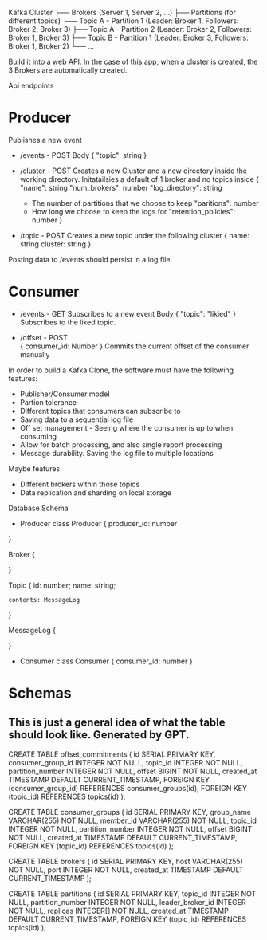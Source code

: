 Kafka Cluster
    ├── Brokers (Server 1, Server 2, ...)
           ├── Partitions (for different topics)
           ├── Topic A - Partition 1 (Leader: Broker 1, Followers: Broker 2, Broker 3)
           ├── Topic A - Partition 2 (Leader: Broker 2, Followers: Broker 1, Broker 3)
           ├── Topic B - Partition 1 (Leader: Broker 3, Followers: Broker 1, Broker 2)
           └── ...

Build it into a web API.
In the case of this app, when a cluster is created, the 3 Brokers are automatically created.
	
Api endpoints
# Producer 
Publishes a new event
 - /events - POST
Body 
{ 
    "topic": string
}
	
- /cluster - POST 
Creates a new Cluster and a new directory inside the working directory. Initatailsies a default of 1 broker and no topics inside
{
    "name": string
    "num_brokers": number
    "log_directory": string
    - The number of partitions that we choose to keep
    "paritions": number
    - How long we choose to keep the logs for
    "retention_policies": number
}
 
- /topic - POST
Creates a new topic under the following cluster
{
    name: string
    cluster: string
}

Posting data to /events should persist in a log file. 

# Consumer
 - /events - GET 
Subscribes to a new event
Body { 
    "topic": "likied"
}
Subscribes to the liked topic.

 - /offset - POST  
 {
    consumer_id: Number
 }
 Commits the current offset of the consumer manually


In order to build a Kafka Clone, the software must have the following features:
 - Publisher/Consumer model 
 - Partion tolerance
 - Different topics that consumers can subscribe to
 - Saving data to a sequential log file
 - Off set management - Seeing where the consumer is up to when consuming
 - Allow for batch processing, and also single report processing
 - Message durability. Saving the log file to multiple locations

Maybe features
 - Different brokers within those topics
 - Data replication and sharding on local storage

Database Schema
 - Producer
class Producer {
	producer_id: number

}

Broker {

}

Topic {
	id: number;
	name: string;

	contents: MessageLog
}

MessageLog {

}


 - Consumer
class Consumer {
	consumer_id: number
}

# Schemas 
## This is just a general idea of what the table should look like. Generated by GPT. 
CREATE TABLE offset_commitments (
    id SERIAL PRIMARY KEY,
    consumer_group_id INTEGER NOT NULL,
    topic_id INTEGER NOT NULL,
    partition_number INTEGER NOT NULL,
    offset BIGINT NOT NULL,
    created_at TIMESTAMP DEFAULT CURRENT_TIMESTAMP,
    FOREIGN KEY (consumer_group_id) REFERENCES consumer_groups(id),
    FOREIGN KEY (topic_id) REFERENCES topics(id)
);


CREATE TABLE consumer_groups (
    id SERIAL PRIMARY KEY,
    group_name VARCHAR(255) NOT NULL,
    member_id VARCHAR(255) NOT NULL,
    topic_id INTEGER NOT NULL,
    partition_number INTEGER NOT NULL,
    offset BIGINT NOT NULL,
    created_at TIMESTAMP DEFAULT CURRENT_TIMESTAMP,
    FOREIGN KEY (topic_id) REFERENCES topics(id)
);

CREATE TABLE brokers (
    id SERIAL PRIMARY KEY,
    host VARCHAR(255) NOT NULL,
    port INTEGER NOT NULL,
    created_at TIMESTAMP DEFAULT CURRENT_TIMESTAMP
);

CREATE TABLE partitions (
    id SERIAL PRIMARY KEY,
    topic_id INTEGER NOT NULL,
    partition_number INTEGER NOT NULL,
    leader_broker_id INTEGER NOT NULL,
    replicas INTEGER[] NOT NULL,
    created_at TIMESTAMP DEFAULT CURRENT_TIMESTAMP,
    FOREIGN KEY (topic_id) REFERENCES topics(id)
);

